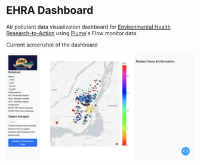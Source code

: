 # EHRA Dashboard

Air pollutant data visualization dashboard for [Environmental Health Research-to-Action](https://ehra.umd.umich.edu/) using [Plume](https://plumelabs.com/en/flow)'s Flow monitor data.

Current screenshot of the dashboard

![Screenshot of dashboard](https://github.com/EunseonAhn/EHRA_Dashboard/blob/main/screenshot.png)
